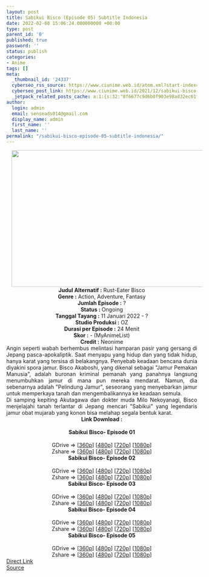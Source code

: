 ```yaml
---
layout: post
title: Sabikui Bisco (Episode 05) Subtitle Indonesia
date: 2022-02-08 15:06:24.000000000 +00:00
type: post
parent_id: '0'
published: true
password: ''
status: publish
categories:
- Anime
tags: []
meta:
  _thumbnail_id: '24337'
  cyberseo_rss_source: https://www.ciunime.web.id/atom.xml?start-index=1
  cyberseo_post_link: https://www.ciunime.web.id/2021/12/sabikui-bisco-subtitle-indonesia.html
  _jetpack_related_posts_cache: a:1:{s:32:"8f6677c9d6b0f903e98ad32ec61f8deb";a:2:{s:7:"expires";i:1653261610;s:7:"payload";a:3:{i:0;a:1:{s:2:"id";i:25066;}i:1;a:1:{s:2:"id";i:24977;}i:2;a:1:{s:2:"id";i:25162;}}}}
author:
  login: admin
  email: senseads014@gmail.com
  display_name: admin
  first_name: ''
  last_name: ''
permalink: "/sabikui-bisco-episode-05-subtitle-indonesia/"
---
```

<div class="separator" style="clear: both; text-align: center;"><a href="https://blogger.googleusercontent.com/img/a/AVvXsEhe6wQoLCcsXEtnoONu3FOobTKiuwO6nf2xfjLmVIJg9PQNxKFx4yLvqjOCygskQtLlOcmmbpmR_0grFXhC6TEz17tCuaJJfAxfFAmTL8nMWPYjy2HHaZc1e6fAGTlU2qKavjT670P9_DvNd5ojbHiJ-VKSdCuqttXE-jflPFVuHi3GeS5KMBij0CNx=s1280" style="margin-left: 1em; margin-right: 1em;"><img border="0" data-original-height="720" data-original-width="1280" height="360" src="{{ site.baseurl }}/assets/2022/02/AVvXsEhe6wQoLCcsXEtnoONu3FOobTKiuwO6nf2xfjLmVIJg9PQNxKFx4yLvqjOCygskQtLlOcmmbpmR_0grFXhC6TEz17tCuaJJfAxfFAmTL8nMWPYjy2HHaZc1e6fAGTlU2qKavjT670P9_DvNd5ojbHiJ-VKSdCuqttXE-jflPFVuHi3GeS5KMBij0CNx=w640-h360" width="640" /></a></div>
<div class="separator" style="clear: both; text-align: center;"></div>
<div style="text-align: center;"><b>Judul</b><b><b> Alternatif</b> :</b> Rust-Eater Bisco</div>
<div style="text-align: center;"><b><b>Genre :</b></b> Action, Adventure, Fantasy</div>
<div style="text-align: center;"><b>Jumlah Episode :</b> ?<br /><b>Status :&nbsp;</b>Ongoing<br /><b>Tanggal Tayang :</b> 11 Januari 2022 - ?<br /><b>Studio Produksi :</b>&nbsp;OZ<br /><b>Durasi per Episode :</b> 24 Menit</div>
<div style="text-align: center;"><b>Skor :</b> - (MyAnimeList)</div>
<div style="text-align: center;"><b>Credit :</b>&nbsp;Neonime</div>
<div style="text-align: center;"></div>
<div style="text-align: justify;">
<div>Angin seperti wabah berhembus melintasi hamparan pasir yang gersang di Jepang pasca-apokaliptik. Saat menyapu yang hidup dan yang tidak hidup, hanya karat yang tersisa di belakangnya. Penyebab keadaan bencana dunia diyakini spora jamur. Bisco Akaboshi, yang dikenal sebagai "Jamur Pemakan Manusia", adalah buronan kriminal pemanah yang panahnya langsung menumbuhkan jamur di mana pun mereka mendarat. Namun, dia sebenarnya adalah "Pelindung Jamur", seseorang yang menyebarkan jamur untuk memperkaya tanah dan mengembalikannya ke keadaan semula.</div>
<div></div>
<div>Di samping kepiting Akutagawa dan dokter muda Milo Nekoyanagi, Bisco menjelajahi tanah terlantar di Jepang mencari "Sabikui" yang legendaris jamur obat mujarab yang konon bisa melahap segala bentuk karat.</div>
</div>
<div style="text-align: justify;"></div>
<div style="text-align: justify;"></div>
<div style="text-align: center;">
<div style="text-align: center;">
<div style="text-align: left;">
<div style="text-align: center;"><b>Link Download :</b></div>
<div style="text-align: center;"><b><br /></b></div>
<div style="text-align: center;"><span style="text-align: left;"><b>Sabikui Bisco</b></span><b>- Episode 01</b></div>
<div style="text-align: center;"><b><br /></b></div>
<div style="text-align: center;">GDrive =&gt; [<a href="https://www.mp4upload.com/rpnc47595ot6" target="_blank" rel="noopener">360p</a>] [<a href="https://acefile.co/f/64965588/neonime_sabikuibisco_01-480p-zip" target="_blank" rel="noopener">480p</a>] [<a href="https://acefile.co/f/64965739/neonime_sabikuibisco_01-720p-zip" target="_blank" rel="noopener">720p</a>] [<a href="https://acefile.co/f/64965894/neonime_sabikuibisco_01-1080p-zip" target="_blank" rel="noopener">1080p</a>]</div>
<div style="text-align: center;">Zshare =&gt; [<a href="https://www53.zippyshare.com/v/sRvKnkXM/file.html" target="_blank" rel="noopener">360p</a>] [<a href="https://www94.zippyshare.com/v/cj9LtTIS/file.html" target="_blank" rel="noopener">480p</a>] [<a href="https://www54.zippyshare.com/v/Htvt5Mcm/file.html" target="_blank" rel="noopener">720p</a>] [<a href="https://www108.zippyshare.com/v/rgzrgsPk/file.html" target="_blank" rel="noopener">1080p</a>]</div>
<div style="text-align: center;"></div>
<div style="text-align: center;">
<div><span style="text-align: left;"><b>Sabikui Bisco</b></span><b>- Episode 02</b></div>
<div><b><br /></b></div>
<div>GDrive =&gt; [<a href="https://www.mp4upload.com/we9zqsiu05ru" target="_blank" rel="noopener">360p</a>] [<a href="https://acefile.co/f/65589252/neonime_sabisco_02-480p-zip" target="_blank" rel="noopener">480p</a>] [<a href="https://acefile.co/f/65589419/neonime_sabisco_02-720p-zip" target="_blank" rel="noopener">720p</a>] [<a href="https://acefile.co/f/65589803/neonime_sabisco_02-1080p-zip" target="_blank" rel="noopener">1080p</a>]</div>
<div>Zshare =&gt; [<a href="https://www2.zippyshare.com/v/dDI5ylF0/file.html" target="_blank" rel="noopener">360p</a>] [<a href="https://www100.zippyshare.com/v/r8Gspdny/file.html" target="_blank" rel="noopener">480p</a>] [<a href="https://www104.zippyshare.com/v/Bv1nvnCo/file.html" target="_blank" rel="noopener">720p</a>] [<a href="https://mir.cr/1KF98YCI" target="_blank" rel="noopener">1080p</a>]</div>
<div></div>
<div>
<div><span style="text-align: left;"><b>Sabikui Bisco</b></span><b>- Episode 03</b></div>
<div><b><br /></b></div>
<div>GDrive =&gt; [<a href="https://www.mp4upload.com/bimdpj4lge6x" target="_blank" rel="noopener">360p</a>] [<a href="https://acefile.co/f/66204037/neonime_sabiqui_bisco_03_id-480p-zip" target="_blank" rel="noopener">480p</a>] [<a href="https://acefile.co/f/66204296/neonime_sabiqui_bisco_03_id-720p-zip" target="_blank" rel="noopener">720p</a>] [<a href="https://acefile.co/f/66204642/neonime_sabiqui_bisco_03_id-1080p-zip" target="_blank" rel="noopener">1080p</a>]</div>
<div>Zshare =&gt; [<a href="https://www50.zippyshare.com/v/8KDCk3Jm/file.html" target="_blank" rel="noopener">360p</a>] [<a href="https://www8.zippyshare.com/v/i9G9WHos/file.html" target="_blank" rel="noopener">480p</a>] [<a href="https://www64.zippyshare.com/v/r0AkbwzN/file.html" target="_blank" rel="noopener">720p</a>] [<a href="https://www79.zippyshare.com/v/l38mTKeD/file.html" target="_blank" rel="noopener">1080p</a>]</div>
</div>
<div></div>
<div>
<div><span style="text-align: left;"><b>Sabikui Bisco</b></span><b>- Episode 04</b></div>
<div><b><br /></b></div>
<div>GDrive =&gt; [<a href="https://www.mp4upload.com/km6ppauym4du" target="_blank" rel="noopener">360p</a>] [<a href="https://acefile.co/f/66806353/neonime_sabiqui_bisco_04_id-480p-zip" target="_blank" rel="noopener">480p</a>] [<a href="https://acefile.co/f/66806658/neonime_sabiqui_bisco_04_id-720p-zip" target="_blank" rel="noopener">720p</a>] [<a href="https://acefile.co/f/66806943/neonime_sabiqui_bisco_04_id-1080p-zip" target="_blank" rel="noopener">1080p</a>]</div>
<div>Zshare =&gt; [<a href="https://www70.zippyshare.com/v/MFDt6Ylx/file.html" target="_blank" rel="noopener">360p</a>] [<a href="https://www108.zippyshare.com/v/e5jbYV1E/file.html" target="_blank" rel="noopener">480p</a>] [<a href="https://www113.zippyshare.com/v/jbrSI4lz/file.html" target="_blank" rel="noopener">720p</a>] [<a href="https://www57.zippyshare.com/v/EyMY3MIP/file.html" target="_blank" rel="noopener">1080p</a>]</div>
</div>
<div></div>
<div>
<div><span style="text-align: left;"><b>Sabikui Bisco</b></span><b>- Episode 05</b></div>
<div><b><br /></b></div>
<div>GDrive =&gt; [<a href="https://www.mp4upload.com/nx3wnp2l3oyc" target="_blank" rel="noopener">360p</a>] [<a href="https://acefile.co/f/67396865/neonime_sabiqui_bisco_05_id-480p-zip" target="_blank" rel="noopener">480p</a>] [<a href="https://acefile.co/f/67397166/neonime_sabiqui_bisco_05_id-720p-zip" target="_blank" rel="noopener">720p</a>] [<a href="https://acefile.co/f/67397487/neonime_sabiqui_bisco_05_id-1080p-zip" target="_blank" rel="noopener">1080p</a>]</div>
<div>Zshare =&gt; [<a href="https://www23.zippyshare.com/v/AykFWUhC/file.html" target="_blank" rel="noopener">360p</a>] [<a href="https://www60.zippyshare.com/v/2FIN3hj4/file.html" target="_blank" rel="noopener">480p</a>] [<a href="https://www11.zippyshare.com/v/nWpsBlTn/file.html" target="_blank" rel="noopener">720p</a>] [<a href="https://www7.zippyshare.com/v/3TOcGy8K/file.html" target="_blank" rel="noopener">1080p</a>]</div>
</div>
</div>
</div>
</div>
</div>
<link rel="stylesheet" href="https://cdnjs.cloudflare.com/ajax/libs/font-awesome/4.7.0/css/font-awesome.min.css" />
<div class="divbtn"> <a href="https://handymansurrender.com/fihup8buzv?key=94550f7ce39444073321dde3b8782f97" class="btn"><i class="fa fa-download"></i> Direct Link</a> <br /><a href="https://www.ciunime.web.id/2021/12/sabikui-bisco-subtitle-indonesia.html">Source</a> </div>
